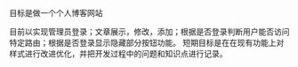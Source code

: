 目标是做一个个人博客网站

目前以实现管理员登录；文章展示，修改，添加；根据是否登录判断用户能否访问特定路由；根据是否登录显示隐藏部分按钮功能。
短期目标是在在现有功能上对样式进行改进优化，并把开发过程中的问题和知识点进行记录。
